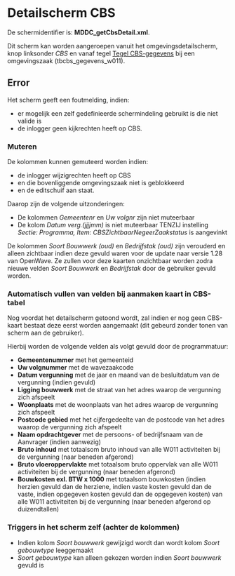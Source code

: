 # Detailscherm CBS

De schermidentifier is: **MDDC_getCbsDetail.xml**.

Dit scherm kan worden aangeroepen vanuit het omgevingsdetailscherm, knop linksonder _CBS_ en vanaf tegel [Tegel CBS-gegevens](/docs/probleemoplossing/portalen_en_moduleschermen/zaakportaal_omgeving/tegel_cbs_gegevens.md) bij een omgevingszaak (tbcbs_gegevens_w011).

## Error

Het scherm geeft een foutmelding, indien:

- er mogelijk een zelf gedefinieerde schermindeling gebruikt is die niet valide is
- de inlogger geen kijkrechten heeft op CBS.

### Muteren

De kolommen kunnen gemuteerd worden indien:

- de inlogger wijzigrechten heeft op CBS
- en die bovenliggende omgevingszaak niet is geblokkeerd
- en de editschuif aan staat.

Daarop zijn de volgende uitzonderingen:

- De kolommen _Gemeentenr_ en _Uw volgnr_ zijn niet muteerbaar
- De kolom _Datum verg.(jjjjmm)_ is niet muteerbaar TENZIJ instelling _Sectie: Programma, Item: CBSZichtbaarNegeerZaakstatus_ is aangevinkt

De kolommen _Soort Bouwwerk (oud)_ en _Bedrijfstak (oud)_ zijn verouderd en alleen zichtbaar indien deze gevuld waren voor de update naar versie 1.28 van OpenWave. Ze zullen voor deze kaarten onzichtbaar worden zodra nieuwe velden _Soort Bouwwerk_ en _Bedrijfstak_ door de gebruiker gevuld worden.

### Automatisch vullen van velden bij aanmaken kaart in CBS-tabel

Nog voordat het detailscherm getoond wordt, zal indien er nog geen CBS-kaart bestaat deze eerst worden aangemaakt (dit gebeurd zonder tonen van scherm aan de gebruiker).

Hierbij worden de volgende velden als volgt gevuld door de programmatuur:

- **Gemeentenummer** met het gemeenteid
- **Uw volgnummer** met de wavezaakcode
- **Datum vergunning** met de jaar en maand van de besluitdatum van de vergunning (indien gevuld)
- **Ligging bouwwerk** met de straat van het adres waarop de vergunning zich afspeelt
- **Woonplaats** met de woonplaats van het adres waarop de vergunning zich afspeelt
- **Postcode gebied** met het cijfergedeelte van de postcode van het adres waarop de vergunning zich afspeelt
- **Naam opdrachtgever** met de persoons- of bedrijfsnaam van de Aanvrager (indien aanwezig)
- **Bruto inhoud** met totaalsom bruto inhoud van alle W011 activiteiten bij de vergunning (naar beneden afgerond)
- **Bruto vloeroppervlakte** met totaalsom bruto oppervlak van alle W011 activiteiten bij de vergunning (naar beneden afgerond)
- **Bouwkosten exl. BTW x 1000** met totaalsom bouwkosten (indien herzien gevuld dan de herziene, indien vaste kosten gevuld dan de vaste, indien opgegeven kosten gevuld dan de opgegeven kosten) van alle W011 activiteiten bij de vergunning (naar beneden afgerond op duizendtallen)

### Triggers in het scherm zelf (achter de kolommen)

- Indien kolom _Soort bouwwerk_ gewijzigd wordt dan wordt kolom _Soort gebouwtype_ leeggemaakt
- _Soort gebouwtype_ kan alleen gekozen worden indien _Soort bouwwerk_ gevuld is
